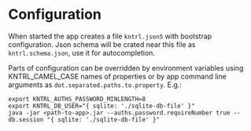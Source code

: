 # Configuration

When started the app creates a file `kntrl.json5` with bootstrap configuration. 
Json schema will be crated near this file as `kntrl.schema.json`, use it for autocompletion.

Parts of configuration can be overridden by environment variables using KNTRL_CAMEL_CASE names of properties or by 
app command line arguments as `dot.separated.paths.to.property`. E.g.:

```shell
export KNTRL_AUTHS_PASSWORD_MINLENGTH=8
export KNTRL_DB_USER="{ sqlite: './sqlite-db-file' }"
java -jar <path-to-app>.jar --auths.password.requireNumber true --db.session "{ sqlite: './sqlite-db-file' }"
```